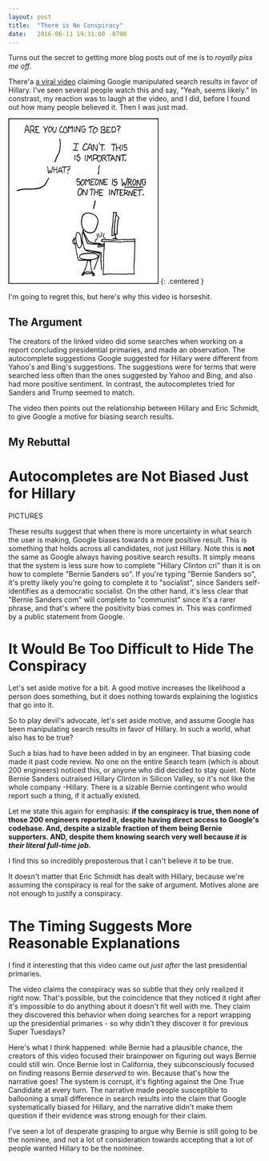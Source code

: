 ```yaml
---
layout: post
title:  "There is No Conspiracy"
date:   2016-06-11 19:31:00 -0700
---
```


Turns out the secret to getting more blog posts out of me is to
*royally piss me off*.

There'a [a viral video](https://www.youtube.com/watch?v=PFxFRqNmXKg)
claiming Google manipulated search results in favor of Hillary.
I've seen several people watch this and say, "Yeah, seems likely."
In constrast, my reaction was to laugh at the video, and I did,
before I found out how many people believed it. Then I was just mad.

![Relevant XKCD](/public/hillary-google/xkcd.png)
{: .centered }

I'm going to regret this, but here's why this video is
horseshit.


The Argument
--------------------------------------------------------------------

The creators of the linked video did some searches when working
on a report concluding presidential primaries, and made an observation.
The autocomplete suggestions Google suggested for Hillary were different
from Yahoo's and Bing's suggestions. The suggestions were for terms that
were searched less often than the ones suggested by Yahoo and Bing, and
also had more positive sentiment.
In contrast, the autocompletes tried for Sanders and Trump seemed to
match.

The video then points out the relationship between Hillary and Eric
Schmidt, to give Google a motive for biasing search results.


My Rebuttal
----------------------------------------------------------------------

Autocompletes are Not Biased Just for Hillary
=======================================================

PICTURES

These results suggest that when there is more uncertainty in what
search the user is making, Google biases towards a more positive result.
This is something that holds across all candidates, not just Hillary.
Note this is **not** the same as Google always having positive search
results. It simply means that the system is less sure how to complete
"Hillary Clinton cri" than it is on how to complete "Bernie Sanders so".
If you're typing "Bernie Sanders so", it's pretty likely you're going to
complete it to "socialist", since Sanders self-identifies as a democratic
socialist. On the other hand, it's less clear that "Bernie Sanders com"
will complete to "communist" since it's a rarer phrase, and that's where
the positivity bias comes in. This was confirmed by a public statement from Google.


It Would Be Too Difficult to Hide The Conspiracy
==============================================================

Let's set aside motive for a bit. A good motive increases the likelihood a
person does something, but it does nothing towards explaining the logistics
that go into it.

So to play devil's advocate, let's set aside motive, and assume Google has
been manipulating search results in favor of Hillary. In such a world,
what also has to be true?

Such a bias had to have been added in by an engineer. That biasing code
made it past code review. No one on the entire Search team (which is about
200 engineers) noticed this, or anyone who did decided to stay quiet.
Note Bernie Sanders outraised Hillary Clinton in Silicon Valley, so it's
not like the whole company -Hillary. There is a sizable Bernie contingent
who would report such a thing, if it actually existed.

Let me state this again for emphasis: **if the conspiracy is true, then
none of those 200 engineers reported it, despite having direct access
to Google's codebase. And, despite a sizable fraction of them being
Bernie supporters. AND, despite them knowing search very well because
_it is their literal full-time job._**

I find this so incredibly preposterous that I can't believe it to be true.

It doesn't matter that Eric Schmidt has dealt with Hillary, because we're
assuming the conspiracy is real for the sake of argument. Motives alone
are not enough to justify a conspiracy.


The Timing Suggests More Reasonable Explanations
===============================================================

I find it interesting that this video came out *just after* the last
presidential primaries.

The video claims the conspiracy was so subtle that they only realized it
right now. That's possible, but the coincidence that they noticed it
right after it's impossible to do anything about it doesn't fit well
with me. They claim they discovered this behavior when doing searches for
a report wrapping up the presidential primaries - so why didn't they discover
it for previous Super Tuesdays?

Here's what I think happened: while Bernie had a plausible chance, the creators
of this video focused their brainpower on figuring out ways Bernie could
still win. Once Bernie lost in California, they subconsciously focused on
finding reasons Bernie *deserved* to win. Because that's how the narrative goes!
The system is corrupt, it's fighting against the One True Candidate at every
turn.
The narrative made people susceptible to ballooning a small difference in
search results into the claim that Google systematically biased for Hillary,
and the narrative didn't make them question if their evidence was strong
enough for their claim.

I've seen a lot of desperate grasping to argue why Bernie is still going to
be the nominee, and not a lot of consideration towards accepting that a lot
of people wanted Hillary to be the nominee.


